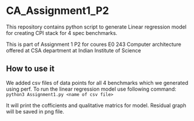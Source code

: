 # CA_Assignment1_P2

This repository contains python script to generate Linear regression model for creating CPI stack for 4 spec benchmarks.

This is part of Assignment 1 P2 for coures E0 243 Computer architecture offered at CSA department at Indian Institute of Science

## How to use it
We added csv files of data points for all 4 benchmarks which we generated using perf. 
To run the linear regression model use following command:
``` python3 Assignment1.py <name of csv file>```

It will print the cofficients and qualitative matrics for model. Residual graph will be saved in png file.